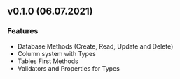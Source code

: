 ## v0.1.0 (06.07.2021)

### Features

- Database Methods (Create, Read, Update and Delete)
- Column system with Types
- Tables First Methods
- Validators and Properties for Types